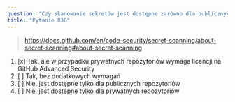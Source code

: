 ```yaml
---
question: "Czy skanowanie sekretów jest dostępne zarówno dla publicznych, jak i prywatnych repozytoriów na GitHubie?"
title: "Pytanie 036"
---
```


> https://docs.github.com/en/code-security/secret-scanning/about-secret-scanning#about-secret-scanning
1. [x] Tak, ale w przypadku prywatnych repozytoriów wymaga licencji na GitHub Advanced Security  
1. [ ] Tak, bez dodatkowych wymagań  
1. [ ] Nie, jest dostępne tylko dla publicznych repozytoriów  
1. [ ] Nie, jest dostępne tylko dla prywatnych repozytoriów  
